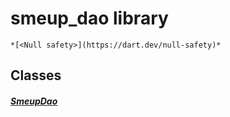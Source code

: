 


# smeup_dao library






    *[<Null safety>](https://dart.dev/null-safety)*





## Classes

##### [SmeupDao](../smeup_daos_smeup_dao/SmeupDao-class.md)



 















